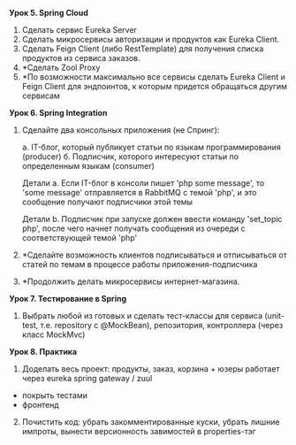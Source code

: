 **Урок 5. Spring Cloud**
1. Сделать сервис Eureka Server
2. Сделать микросервисы авторизации и продуктов как Eureka Client.
3. Сделать Feign Client (либо RestTemplate) для получения списка продуктов из сервиса заказов. 
4. *Сделать Zool Proxy
5. *По возможности максимально все сервисы сделать Eureka Client и Feign Client для эндпоинтов, к которым придется обращаться другим сервисам


**Урок 6. Spring Integration** 
1. Сделайте два консольных приложения (не Спринг):

   а. IT-блог, который публикует статьи по языкам программирования (producer)
   б. Подписчик, которого интересуют статьи по определенным языкам (consumer)

   Детали a. Если IT-блог в консоли пишет 'php some message', то 'some message'
   отправляется в RabbitMQ с темой 'php', и это сообщение получают подписчики
   этой темы

   Детали b. Подписчик при запуске должен ввести команду 'set_topic php', после
   чего начнет получать сообщения из очереди с соответствующей темой 'php'

2. *Сделайте возможность клиентов подписываться и отписываться от статей по темам в процессе работы приложения-подписчика
3. *Продолжить делать микросервисы интернет-магазина.


**Урок 7. Тестирование в Spring**
1. Выбрать любой из готовых и сделать тест-классы для сервиса (unit-test, т.е. repository с @MockBean), репозитория, контроллера (через класс MockMvc)


**Урок 8. Практика**
1. Доделать весь проект:
   продукты, заказ, корзина + юзеры
   работает через eureka
   spring gateway / zuul
* покрыть тестами
* фронтенд 
2. Почистить код: убрать закомментированные куски, убрать лишние импроты, вынести версионность завимостей в properties-тэг
